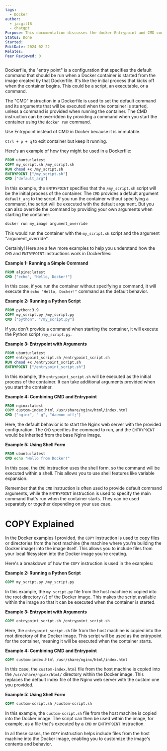 ```yaml
---
tags:
  - Docker
author:
  - jacgit18
  - chatgpt
Purpose: This documentation discusses the docker Entrypoint and CMD commands.
Status: Done
Started: 
EditDate: 2024-02-22
Relates: 
Peer Reviewed: 0
---
```

Dockerfile, the "entry point" is a configuration that specifies the default command that should be run when a Docker container is started from the image created by that Dockerfile. It's like the initial process that kicks off when the container begins. This could be a script, an executable, or a command.

The "CMD" instruction in a Dockerfile is used to set the default command and its arguments that will be executed when the container is started, unless a command is provided when running the container. The CMD instruction can be overridden by providing a command when you start the container using the `docker run` command.

Use Entrypoint instead of CMD in Docker because it is immutable.

`Ctrl + p + q` to exit container but keep it running.

Here's an example of how they might be used in a Dockerfile:

```Dockerfile
FROM ubuntu:latest
COPY my_script.sh /my_script.sh
RUN chmod +x /my_script.sh
ENTRYPOINT ["/my_script.sh"]
CMD ["default_arg"]
```

In this example, the `ENTRYPOINT` specifies that the `/my_script.sh` script will be the initial process of the container. The `CMD` provides a default argument `default_arg` to the script. If you run the container without specifying a command, the script will be executed with the default argument. But you can also override the command by providing your own arguments when starting the container:

```bash
docker run my_image argument_override
```

This would run the container with the `my_script.sh` script and the argument "argument_override".


Certainly! Here are a few more examples to help you understand how the `CMD` and `ENTRYPOINT` instructions work in Dockerfiles:

**Example 1: Running a Simple Command**
```Dockerfile
FROM alpine:latest
CMD ["echo", "Hello, Docker!"]
```
In this case, if you run the container without specifying a command, it will execute the `echo "Hello, Docker!"` command as the default behavior.

**Example 2: Running a Python Script**
```Dockerfile
FROM python:3.9
COPY my_script.py /my_script.py
CMD ["python", "/my_script.py"]
```
If you don't provide a command when starting the container, it will execute the Python script `/my_script.py`.

**Example 3: Entrypoint with Arguments**
```Dockerfile
FROM ubuntu:latest
COPY entrypoint_script.sh /entrypoint_script.sh
RUN chmod +x /entrypoint_script.sh
ENTRYPOINT ["/entrypoint_script.sh"]
```
In this example, the `entrypoint_script.sh` will be executed as the initial process of the container. It can take additional arguments provided when you start the container.

**Example 4: Combining CMD and Entrypoint**
```Dockerfile
FROM nginx:latest
COPY custom-index.html /usr/share/nginx/html/index.html
CMD ["nginx", "-g", "daemon off;"]
```
Here, the default behavior is to start the Nginx web server with the provided configuration. The `CMD` specifies the command to run, and the `ENTRYPOINT` would be inherited from the base Nginx image.

**Example 5: Using Shell Form**
```Dockerfile
FROM ubuntu:latest
CMD echo "Hello from Docker!"
```
In this case, the `CMD` instruction uses the shell form, so the command will be executed within a shell. This allows you to use shell features like variable expansion.

Remember that the `CMD` instruction is often used to provide default command arguments, while the `ENTRYPOINT` instruction is used to specify the main command that's run when the container starts. They can be used separately or together depending on your use case.


# COPY Explained

In the Docker examples I provided, the `COPY` instruction is used to copy files or directories from the host machine (the machine where you're building the Docker image) into the image itself. This allows you to include files from your local filesystem into the Docker image you're creating.

Here's a breakdown of how the `COPY` instruction is used in the examples:

**Example 2: Running a Python Script**
```Dockerfile
COPY my_script.py /my_script.py
```
In this example, the `my_script.py` file from the host machine is copied into the root directory (`/`) of the Docker image. This makes the script available within the image so that it can be executed when the container is started.

**Example 3: Entrypoint with Arguments**
```Dockerfile
COPY entrypoint_script.sh /entrypoint_script.sh
```
Here, the `entrypoint_script.sh` file from the host machine is copied into the root directory of the Docker image. This script will be used as the entrypoint for the container, meaning it will be executed when the container starts.

**Example 4: Combining CMD and Entrypoint**
```Dockerfile
COPY custom-index.html /usr/share/nginx/html/index.html
```
In this case, the `custom-index.html` file from the host machine is copied into the `/usr/share/nginx/html/` directory within the Docker image. This replaces the default index file of the Nginx web server with the custom one you provided.

**Example 5: Using Shell Form**
```Dockerfile
COPY custom-script.sh /custom-script.sh
```
In this example, the `custom-script.sh` file from the host machine is copied into the Docker image. The script can then be used within the image, for example, as a file that's executed by a `CMD` or `ENTRYPOINT` instruction.

In all these cases, the `COPY` instruction helps include files from the host machine into the Docker image, enabling you to customize the image's contents and behavior.